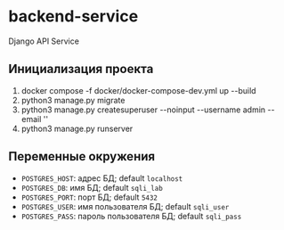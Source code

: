 # backend-service
Django API Service 

## Инициализация проекта 
1. docker compose -f docker/docker-compose-dev.yml up --build 
2. python3 manage.py migrate
3. python3 manage.py createsuperuser --noinput --username admin --email ''
4. python3 manage.py runserver


## Переменные окружения
- `POSTGRES_HOST`: адрес БД; default `localhost`
- `POSTGRES_DB`: имя БД; default `sqli_lab`
- `POSTGRES_PORT`: порт БД; default `5432`
- `POSTGRES_USER`: имя пользователя БД; default `sqli_user`
- `POSTGRES_PASS`: пароль пользователя БД; default `sqli_pass`

